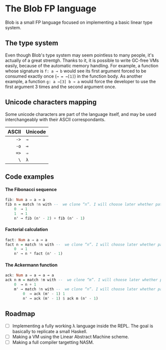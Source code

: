 # The Blob FP language

Blob is a small FP language focused on implementing a basic linear type system.

## The type system

Even though Blob's type system may seem pointless to many people, it's actually of a great strentgh. Thanks to it, it is possible to write GC-free VMs easily, because of the automatic memory handling.
For example, a function whose signature is `f: a ⊸ b` would see its first argument forced to be consumed exactly once (`⊸ = →[1]`) in the function body.
As another example, a function `g: a →[3] b ⊸ a` would force the developer to use the first argument 3 times and the second argument once.

## Unicode characters mapping

Some unicode characters are part of the language itself, and may be used interchangeably with their ASCII correspondants.

| ASCII | Unicode |
|------:|:--------|
   |`->`|`→`|
   |`-o`|`⊸`|
   |`=>`|`⇒`|
   | `\`|`λ`|

## Code examples

#### The Fibonacci sequence

```haskell
fib: Num a ⇒ a ⊸ a
fib n = match !n with --  we clone “n”. I will choose later whether pattern matching auto-clones or not
    0  → 1
    1  → 1
    n' → fib (n' - 2) + fib (n' - 1)
```

#### Factorial calculation

```haskell
fact: Num a ⇒ a ⊸ a
fact n = match !n with --  we clone “n”. I will choose later whether pattern matching auto-clones or not
    0  → 1
    n' → n * fact (n' - 1)
```

#### The Ackermann function

```haskell
ack: Num a ⇒ a ⊸ a ⊸ a
ack n m = match !m with --  we clone “m”. I will choose later whether pattern matching auto-clones or not
    0  → n + 1
    m' → match !n with --  we clone “n”. I will choose later whether pattern matching auto-clones or not
        0  → ack (m' - 1) 1
        n' → ack (m' - 1) $ ack m (n' - 1)
```

## Roadmap

- [ ] Implementing a fully working λ language inside the REPL.
    The goal is basically to replicate a small Haskell.
- [ ] Making a VM using the Linear Abstract Machine scheme.
- [ ] Making a full compiler targetting NASM.